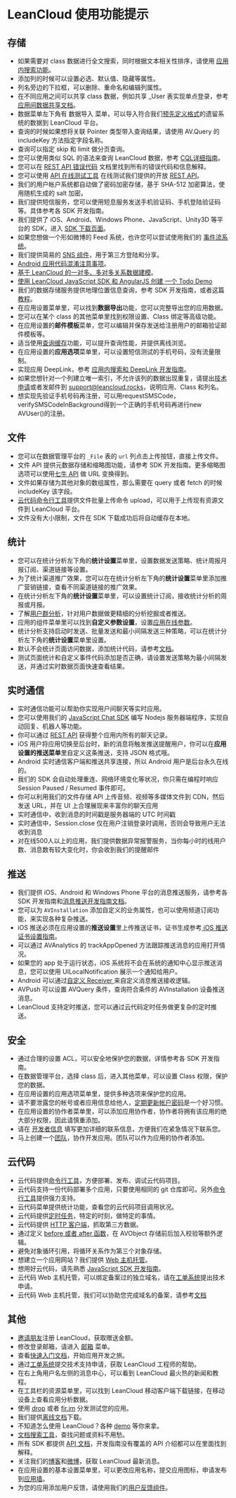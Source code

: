 # LeanCloud 使用功能提示

## 存储

* 如果需要对 class 数据进行全文搜索，同时根据文本相关性排序，请使用 [应用内搜索功能](https://leancloud.cn/docs/app_search_guide.html)。
* 添加列的时候可以设置必选、默认值、隐藏等属性。
* 列名旁边的下拉框，可以删除、重命名和编辑列属性。
* 在不同应用之间可以共享 class 数据，例如共享 _User 表实现单点登录，参考[应用间数据共享文档](https://leancloud.cn/docs/app_data_share.html)。
* 数据菜单左下角有 数据导入 菜单，可以导入符合我们[预先定义格式](https://leancloud.cn/docs/data_security.html#导入数据)的遗留系统的数据到 LeanCloud 平台。
* 查询的时候如果想将关联 Pointer 类型带入查询结果，请使用 AV.Query 的 includeKey 方法指定字段名称。
* 查询可以指定 skip 和 limit 做分页查询。
* 您可以使用类似 SQL 的语法来查询 LeanCloud 数据，参考 [CQL详细指南](https://leancloud.cn/docs/cql_guide.html)。
* 您可以在 [REST API 错误代码](https://leancloud.cn/docs/error_code.html) 文档里找到所有的错误代码和信息解释。
* 您可以使用 [API 在线测试工具](https://leancloud.cn/apionline/) 在线测试我们提供的开放 [REST API](https://leancloud.cn/docs/rest_api.html)。
* 我们的用户帐户系统都自动做了密码加密存储，基于 SHA-512 加密算法，使用随机生成的 salt 加密。
* 我们提供短信服务，您可以使用短息服务发送手机验证码、手机登陆验证码等。具体参考各 SDK 开发指南。
* 我们提供了 iOS、Android、Windows Phone、JavaScript、Unity3D 等平台的 SDK，进入 [SDK 下载页面](https://leancloud.cn/docs/sdk_down.html)。
* 如果您想做一个形如微博的 Feed 系统，也许您可以尝试使用我们的 [事件流系统](https://leancloud.cn/docs/status_system.html)。
* 我们提供简易的 [SNS 组件](https://leancloud.cn/docs/sns.html)，用于第三方登陆和分享。
* [Android 应用代码混淆注意事项](https://leancloud.cn/docs/android_guide.html#代码混淆)。
* [基于 LeanCloud 的一对多、多对多关系数据建模](https://blog.leancloud.cn/1723/)。
* [使用 LeanCloud JavaScript SDK 和 AngularJS 创建 一个 Todo Demo](https://blog.leancloud.cn/1541/)
* 我们的数据存储服务提供地理位置信息查询，参考 SDK 开发指南，或者这篇[教程](https://blog.leancloud.cn/537/)。
* 在应用设置菜单里，可以找到**数据导出**功能，您可以完整导出您的应用数据。
* 您可以在某个 class 的其他菜单里找到权限设置、Class 绑定等高级功能。
* 在应用设置的**邮件模板**菜单，您可以编辑并保存发送给注册用户的邮箱验证邮件模板等。
* 适当使用[查询缓存](https://leancloud.cn/docs/ios_os_x_guide.html#缓存查询)功能，可以提升查询性能，并提供离线浏览。
* 在应用设置的**应用选项**菜单里，可以设置短信测试的手机号码，没有流量限制。
* 实现应用 DeepLink，参考 [应用内搜索和 DeepLink 开发指南](https://leancloud.cn/docs/app_search_guide.html)。
* 如果您想针对一个列建立唯一索引，不允许该列的数据出现重复，请提出[技术申请](https://ticket.avosapps.com)或者发邮件到 support@leancloud.rocks，说明应用、Class 和列名。
* 想实现先验证手机号码再注册，可以用requestSMSCode，verifySMSCodeInBackground得到一个正确的手机号码再进行new AVUser()的注册。


## 文件

* 您可以在数据管理平台的 `_File` 表的 `url` 列点击上传按钮，直接上传文件。
* 文件 API 提供元数据存储和缩略图功能，请参考 SDK 开发指南。更多缩略图选项可以使用[七牛 API](http://docs.qiniu.com/api/v6/image-process.html) 做 URL 变换得到。
* 文件如果存储为其他对象的数组属性，那么需要在 query 或者 fetch 的时候 includeKey 该字段。
* [云代码命令行工具](https://leancloud.cn/docs/cloud_code_commandline.html)提供文件批量上传命令 upload，可以用于上传现有资源文件到 LeanCloud 平台。
* 文件没有大小限制，文件在 SDK 下载成功后将自动缓存在本地。

## 统计

* 您可以在统计分析左下角的**统计设置**菜单里，设置数据发送策略、统计周报月报订阅、渠道链接等设置。
* 为了统计渠道推广效果，您可以在在统计分析左下角的**统计设置**菜单里添加推广营销链接，查看不同渠道链接的推广效果。
* 在统计分析左下角的**统计设置**菜单里，可以设置统计订阅，接收统计分析的周报或月报。
* 了解[用户群分析](https://leancloud.cn/docs/user_groups.html)，针对用户数据做更精细的分析挖掘或者推送。
* 应用的组件菜单里可以找到**自定义参数设置**，设置[应用在线参数](https://leancloud.cn/docs/ios_statistics.html#获取在线参数)。
* 统计分析支持启动时发送、批量发送和最小间隔发送三种策略，可以在统计分析左下角的**统计设置**菜单里设置。
* 默认不会统计页面访问数据，添加统计代码，请参考[文档](https://leancloud.cn/docs/android_statistics.html#统计页面路径)。
* 测试页面统计和自定义事件代码添加是否正确，请设置发送策略为最小间隔发送，并通过实时数据页面快速查看结果。

## 实时通信

* 实时通信功能可以帮助你实现用户间聊天等实时应用。
* 您可以使用我们的 [JavaScript Chat SDK](https://leancloud.cn/docs/sdk_down.html) 编写 Nodejs 服务器端程序，实现自动回复、机器人等功能。
* 你可以通过 [REST API](https://leancloud.cn/docs/rest_api.html#获取聊天记录) 获得整个应用内所有的聊天记录。
* iOS 用户将应用切换至后台时，新的消息将触发推送提醒用户，你可以在**应用设置的推送菜单**里自定义这条推送，支持 JSON 格式哦。
* Android 实时通信客户端和推送共享连接，所以 Android 用户是后台永久在线的。
* 我们的 SDK 会自动处理重连、网络环境变化等状况，你只需在编程时响应 Session Paused / Resumed 事件即可。
* 你可以利用我们的文件存储 API 上传音频、视频等多媒体文件到 CDN，然后发送 URL，并在 UI 上合理展现来丰富你的聊天应用
* 实时通信中，收到消息的时间戳是服务器端的 UTC 时间戳
* 实时通信中，Session.close 仅在用户注销登录时调用，否则会导致用户无法收到消息
* 对在线500人以上的应用，我们提供数据异常报警服务，当你每小时的线用户数、消息数有较大变化时，你会收到我们的提醒邮件

## 推送

* 我们提供 iOS、Android 和 Windows Phone 平台的消息推送服务，请参考各 SDK 开发指南和[消息推送开发指南文档](https://leancloud.cn/docs/push_guide.html)。
* 您可以为 `AVInstallation` 添加自定义的业务属性，也可以使用频道订阅功能，来实现各种复杂推送。
* iOS 推送必须在应用设置的**推送设置**里上传推送证书，证书生成参考[ iOS 推送证书设置指南](https://leancloud.cn/docs/ios_push_cert.html)。
* 可以通过 AVAnalytics 的 trackAppOpened 方法跟踪推送消息的应用打开情况。
* 如果您的 app 处于运行状态，iOS 系统将不会在系统的通知中心显示推送消息，您可以使用 UILocalNotification 展示一个通知给用户。
* Android 可以通过[自定义 Receiver ](https://leancloud.cn/docs/push_guide.html#自定义-receiver)来自定义消息推送接收逻辑。
* AVPush 可以设置 AVQuery 条件，查询符合条件的 AVInstallation 设备推送消息。
* LeanCloud 支持定时推送，您可以通过云代码定时任务做更复杂的定时推送。

## 安全

* 通过合理的设置 ACL，可以安全地保护您的数据，详情参考各 SDK 开发指南。
* 在数据管理平台，选择 class 后，进入其他菜单，可以设置 Class 权限，保护您的数据。
* 在应用设置的应用选项菜单里，提供多种选项来保护您的应用。
* 请不要泄露您的帐号或者应用信息给他人，[定期更新帐户密码](https://leancloud.cn/settings.html#/setting/password)是一个好习惯。
* 在应用设置的协作者菜单里，可以添加应用协作者，协作者将拥有该应用的绝大部分权限，因此请慎重添加。
* 请在 [开发者信息](https://leancloud.cn/settings.html#/setting/info) 填写更加详细的联系信息，方便我们在紧急情况下联系您。
* 马上创建一个[团队](https://leancloud.cn/settings.html#/setting/team)，协作开发应用。团队可以作为应用的协作者添加。

## 云代码

* 云代码提供[命令行工具](https://leancloud.cn/docs/cloud_code_commandline.html)，方便部署、发布、调试云代码项目。
* 云代码支持一份代码部署多个应用，只要使用相同的 git 仓库即可。另外[命令行工具](https://leancloud.cn/docs/cloud_code_commandline.html#多应用管理)提供强力支持。
* 云代码菜单提供统计功能，查看您的云代码项目调用状况。
* 云代码提供[定时任务](https://leancloud.cn/docs/cloud_code_guide.html#定时任务)，特定的时刻，做特定的事情。
* 云代码提供 [HTTP 客户端](https://leancloud.cn/docs/cloud_code_guide.html#http-客户端)，抓取第三方数据。
* 通过定义 [before 或者 after 函数](https://leancloud.cn/docs/cloud_code_guide.html#在-save-前修改对象)，在 AVObject 存储前后加入校验等额外逻辑。
* 避免对象循环引用，将循环关系作为第三个对象存储。
* 想建立一个应用网站？我们提供 [Web 主机托管](https://leancloud.cn/docs/cloud_code_guide.html#web-hosting)。
* 想用好云代码，请先熟悉 [JavaScript SDK 开发指南](https://leancloud.cn/docs/js_guide.html)。
* 云代码 Web 主机托管，可以绑定备案过的独立域名，请在[工单系统](https://ticket.avosapps.com)提出技术申请。
* 云代码 Web 主机托管，我们可以协助您完成域名的备案，请参考[文档](https://leancloud.cn/docs/cloud_code_guide.html#域名备案流程)

## 其他

* [邀请朋友](https://leancloud.cn/settings.html#/setting/invite)注册 LeanCloud，获取赠送金额。
* 修改登录邮箱，请进入 [邮箱](https://leancloud.cn/settings.html#/setting/mail) 菜单。
* 查看[快速入门文档](https://leancloud.cn/start.html)，开始应用开发之旅。
* 通过[工单系统](https://ticket.avosapps.com/login)提交技术支持申请，获取 LeanCloud 工程师的帮助。
* 在右上角用户名左侧的消息中心，可以看到 LeanCloud 最火热的新闻和教程。
* 在工具栏的资源菜单里，可以找到 LeanCloud 移动客户端下载链接，在移动设备上查看应用分析数据。
* 使用 [drop](https://drop.avosapps.com/) 或者 [fir.im](http://fir.im/) 分发测试您的应用。
* 我们提供[离线文档](https://leancloud.cn/docs/leancloud-docs.tar.gz)下载。
* 不知道怎么使用 LeanCloud？各种 [demo](https://leancloud.cn/docs/demo.html) 等你来拿。
* [文档搜索工具](https://leancloud.cn/search.html)，查找问题或资料不用愁。
* 所有 SDK 都提供 [API 文档](https://leancloud.cn/docs/index.html)，开发指南没有覆盖的 API 介绍都可以在里面找到解释。
* 关注我们的[博客](https://blog.leancloud.cn/)和[微博](http://weibo.com/avoscloud)，获取 LeanCloud 最新消息。
* 在应用设置的基本设置菜单里，可以更改应用名称，提交应用图标，申请发布到[应用墙](https://leancloud.cn/customers.html)。
* 为您的应用添加用户反馈，请使用我们的[用户反馈组件](https://leancloud.cn/docs/feedback.html)。

